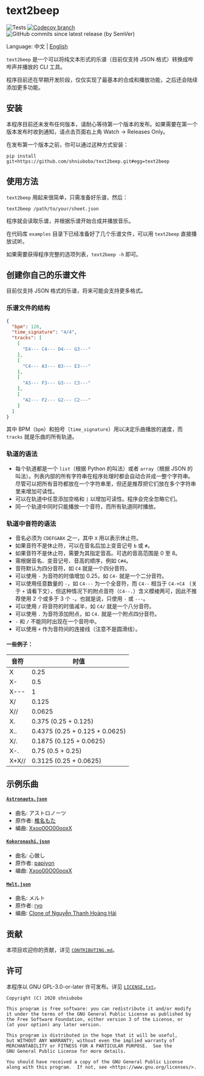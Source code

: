 # text2beep

![Tests](https://github.com/shniubobo/text2beep/workflows/Tests/badge.svg?branch=master&event=push) [![Codecov branch](https://img.shields.io/codecov/c/github/shniubobo/text2beep/master)](https://codecov.io/gh/shniubobo/text2beep) ![GitHub commits since latest release (by SemVer)](https://img.shields.io/github/commits-since/shniubobo/text2beep/latest/master?sort=semver)

Language: 中文 | [English](README_en.md)

`text2beep` 是一个可以将纯文本形式的乐谱（目前仅支持 JSON 格式）转换成哔哔声并播放的 CLI 工具。

程序目前还在早期开发阶段，仅仅实现了最基本的合成和播放功能，之后还会陆续添加更多功能。

## 安装

本程序目前还未发布任何版本，请耐心等待第一个版本的发布。如果需要在第一个版本发布时收到通知，请点击页面右上角 Watch -> Releases Only。

在发布第一个版本之前，你可以通过这种方式安装：

```
pip install git+https://github.com/shniubobo/text2beep.git#egg=text2beep
```

## 使用方法

`text2beep` 用起来很简单，只需准备好乐谱，然后：

```
text2beep /path/to/your/sheet.json
```

程序就会读取乐谱，并根据乐谱开始合成并播放音乐。

在代码库 `examples` 目录下已经准备好了几个乐谱文件，可以用 `text2beep` 直接播放试听。

如果需要获得程序完整的选项列表，`text2beep -h` 即可。

## 创建你自己的乐谱文件

目前仅支持 JSON 格式的乐谱，将来可能会支持更多格式。

### 乐谱文件的结构

```json
{
  "bpm": 120,
  "time_signature": "4/4",
  "tracks": [
    [
      "E4--- C4--- D4--- G3---"
    ],
    [
      "C4--- A3--- B3--- E3---"
    ],
    [
      "A3--- F3--- G3--- C3---"
    ],
    [
      "A2--- F2--- G2--- C2---"
    ]
  ]
}
```

其中 BPM（`bpm`）和拍号（`time_signature`）用以决定乐曲播放的速度，而 `tracks` 就是乐曲的所有轨道。

### 轨道的语法

* 每个轨道都是一个 `list`（根据 Python 的叫法）或者 `array`（根据 JSON 的叫法）。列表内部的所有字符串在程序处理时都会自动合并成一整个字符串。尽管可以把所有音符都放在一个字符串里，但还是推荐把它们放在多个字符串里来增加可读性。
* 可以在轨道中任意添加空格和 `|` 以增加可读性。程序会完全忽略它们。
* 同一个轨道中同时只能播放一个音符，而所有轨道同时播放。

### 轨道中音符的语法

* 音名必须为 `CDEFGABX` 之一，其中 `X` 用以表示休止符。
* 如果音符不是休止符，可以在音名后加上变音记号 `b` 或 `#`。
* 如果音符不是休止符，需要为其指定音高。可选的音高范围是 0 至 8。
* 需根据音名、变音记号、音高的顺序，例如 `C#4`。
* 音符默认为四分音符，如 `C4` 就是一个四分音符。
* 可以使用 `-` 为音符的时值增加 0.25，如 `C4-` 就是一个二分音符。
* 可以使用任意数量的 `-`，如 `C4---` 为一个全音符，而 `C4--` 相当于 `C4-+C4` （关于 `+` 请看下文），但这种情况下的附点音符（`C4--.`）含义模棱两可，因此不推荐使用 2 个或多于 3 个 `-`。也就是说，只使用 `-` 或 `---`。
* 可以使用 `/` 将音符的时值减半，如 `C4/` 就是一个八分音符。
* 可以使用 `.` 为音符添加附点，如 `C4.` 就是一个附点四分音符。
* `-` 和 `/` 不能同时出现在一个音符中。
* 可以使用 `+` 作为音符间的连接线（注意不是圆滑线）。

#### 一些例子：

| 音符  | 时值                           |
| ----- | ------------------------------ |
| X     | 0.25                           |
| X-    | 0.5                            |
| X---  | 1                              |
| X/    | 0.125                          |
| X//   | 0.0625                         |
| X.    | 0.375 (0.25 + 0.125)           |
| X..   | 0.4375 (0.25 + 0.125 + 0.0625) |
| X/.   | 0.1875 (0.125 + 0.0625)        |
| X-.   | 0.75 (0.5 + 0.25)              |
| X+X// | 0.3125 (0.25 + 0.0625)         |

## 示例乐曲

#### [`Astronauts.json`](examples/Astronauts.json)

* 曲名: アストロノーツ
* 原作者: [椎名もた](https://www.nicovideo.jp/watch/nm14629738)
* 编曲: [Xxoo00O00ooxX](https://www.youtube.com/watch?v=P3Ug3SY2Ctc)

#### [`Kokoronashi.json`](examples/Kokoronashi.json)

* 曲名: 心做し
* 原作者: [papiyon](https://www.nicovideo.jp/watch/sm22608740)
* 编曲: [Xxoo00O00ooxX](https://www.youtube.com/watch?v=KGOTwzoJ-iA)

#### [`Melt.json`](examples/Melt.json)

* 曲名: メルト
* 原作者: [ryo](https://www.nicovideo.jp/watch/sm1715919)
* 编曲: [Clone of Nguyễn Thanh Hoàng Hải](https://musescore.com/user/3597581/scores/1046571)

## 贡献

本项目欢迎你的贡献，详见 [`CONTRIBUTING.md`](docs/CONTRIBUTING.md)。

## 许可

本程序以 GNU GPL-3.0-or-later 许可发布。详见 [`LICENSE.txt`](LICENSE.txt)。

```
Copyright (C) 2020 shniubobo

This program is free software: you can redistribute it and/or modify
it under the terms of the GNU General Public License as published by
the Free Software Foundation, either version 3 of the License, or
(at your option) any later version.

This program is distributed in the hope that it will be useful,
but WITHOUT ANY WARRANTY; without even the implied warranty of
MERCHANTABILITY or FITNESS FOR A PARTICULAR PURPOSE.  See the
GNU General Public License for more details.

You should have received a copy of the GNU General Public License
along with this program.  If not, see <https://www.gnu.org/licenses/>.
```
